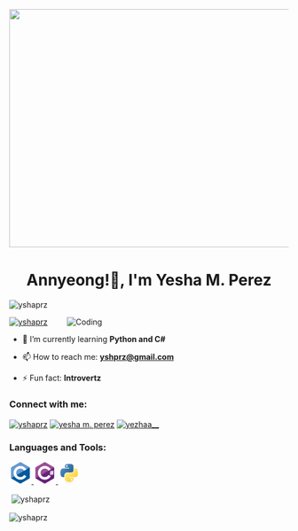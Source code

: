 <head><img align="center alt="banner" width="3700" height=430" src="https://www.reddit.com/media?url=https%3A%2F%2Fpreview.redd.it%2Fits-me-wallpaper-guy-again-these-are-some-of-the-animated-v0-u5mzqfs0aprb1.gif%3Fwidth%3D640%26crop%3Dsmart%26auto%3Dwebp%26s%3Df5c799d86f2b63d5fb6960a12331162eb9de6904"></head>
<h1 align="center">Annyeong!🫰, I'm Yesha M. Perez</h1>
<p align="left"> <img src="https://komarev.com/ghpvc/?username=yshaprz&label=Profile%20views&color=0e75b6&style=flat" alt="yshaprz" /> </p>

<img align="right" alt="Coding" width="400" src="https://j.gifs.com/wjxw1M.gif">

<p align="left"> <a href="https://twitter.com/yshaprz" target="blank"><img src="https://img.shields.io/twitter/follow/yshaprz?logo=twitter&style=for-the-badge" alt="yshaprz" /></a> </p>

- 🌱 I’m currently learning **Python and C#**

- 📫 How to reach me: **yshprz@gmail.com**

- ⚡ Fun fact: **Introvertz**

<h3 align="left">Connect with me:</h3>
<p align="left">
<a href="https://twitter.com/yshaprz" target="blank"><img align="center" src="https://raw.githubusercontent.com/rahuldkjain/github-profile-readme-generator/master/src/images/icons/Social/twitter.svg" alt="yshaprz" height="30" width="40" /></a>
<a href="https://fb.com/yesha m. perez" target="blank"><img align="center" src="https://raw.githubusercontent.com/rahuldkjain/github-profile-readme-generator/master/src/images/icons/Social/facebook.svg" alt="yesha m. perez" height="30" width="40" /></a>
<a href="https://instagram.com/yezhaa__" target="blank"><img align="center" src="https://raw.githubusercontent.com/rahuldkjain/github-profile-readme-generator/master/src/images/icons/Social/instagram.svg" alt="yezhaa__" height="30" width="40" /></a>
</p>

<h3 align="left">Languages and Tools:</h3>
<p align="left"> <a href="https://www.cprogramming.com/" target="_blank" rel="noreferrer"> <img src="https://raw.githubusercontent.com/devicons/devicon/master/icons/c/c-original.svg" alt="c" width="40" height="40"/> </a> <a href="https://www.w3schools.com/cs/" target="_blank" rel="noreferrer"> <img src="https://raw.githubusercontent.com/devicons/devicon/master/icons/csharp/csharp-original.svg" alt="csharp" width="40" height="40"/> </a> <a href="https://www.python.org" target="_blank" rel="noreferrer"> <img src="https://raw.githubusercontent.com/devicons/devicon/master/icons/python/python-original.svg" alt="python" width="40" height="40"/> </a> </p>

<p>&nbsp;<img align="center" src="https://github-readme-stats.vercel.app/api?username=yshaprz&show_icons=true&locale=en" alt="yshaprz" /></p>

<p><img align="center" src="https://github-readme-streak-stats.herokuapp.com/?user=yshaprz&" alt="yshaprz" /></p>
